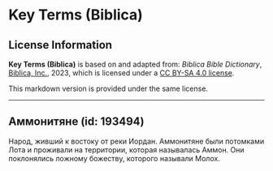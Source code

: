 # Key Terms (Biblica)

## License Information

**Key Terms (Biblica)** is based on and adapted from: _Biblica Bible Dictionary_, [Biblica, Inc.](https://www.biblica.com/), 2023, which is licensed under a [CC BY-SA 4.0 license](https://creativecommons.org/licenses/by-sa/4.0/legalcode.en).

This markdown version is provided under the same license.



--------------------------------

## Аммонитяне (id: 193494)

Народ, живший к востоку от реки Иордан. Аммонитяне были потомками Лота и проживали на территории, которая называлась Аммон. Они поклонялись ложному божеству, которого называли Молох.


